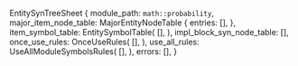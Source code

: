 EntitySynTreeSheet {
    module_path: `math::probability`,
    major_item_node_table: MajorEntityNodeTable {
        entries: [],
    },
    item_symbol_table: EntitySymbolTable(
        [],
    ),
    impl_block_syn_node_table: [],
    once_use_rules: OnceUseRules(
        [],
    ),
    use_all_rules: UseAllModuleSymbolsRules(
        [],
    ),
    errors: [],
}